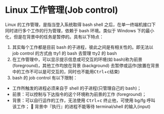 # Linux 工作管理(Job control)
Linux 的工作管理，是指当登入系统取得 bash shell 之后，在单一终端机接口下同时进行多个工作的行为管理，依赖于 bash 环境。类似于 Windows 下的最小化，但是在背景中的任务是暂停的。具有以下特点：

1. 其实每个工作都是目前 bash 的子进程，彼此之间是有相关性的。即无法以 job control 的方式由 tty1 的 bash 去管理 tty2 的 bash
2. 在工作管理中，可以显示提示信息或可交互的环境(如 bash)称为前景(foreground)，其他工作均放在背景 (background) 去暂停或运作(放置在背景中的工作不可以是可交互的，同时也不能用<kbd>Ctrl</kbd>+<kbd>c</kbd>结束)
3. bash 的 job control 有以下限制：
* 工作所触发的进程必须来自于 shell 的子进程(只管理自己的 bash)；
* 前景：可以控制与下达指令的这个环境称为前景的工作 (foreground)；
* 背景：可以自行运作的工作，无法使用 <kbd>Ctrl</kbd>+<kbd>c</kbd> 终止他，可使用 bg/fg 呼叫该工作；
 背景中『执行』的进程不能等待 terminal/shell 的输入(input)